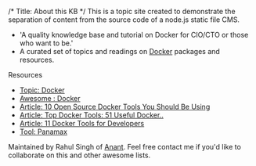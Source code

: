 /*
Title: About this KB
*/
This is a topic site created to demonstrate the separation of content from the source code of a node.js static file CMS. 

- 'A quality knowledge base and tutorial on Docker for CIO/CTO or those who want to be.' 
- A curated set of topics and readings on [Docker](http://docker.com/) packages and resources. 

Resources
- [Topic: Docker](http://anant.co/topic.html)
- [Awesome : Docker](https://github.com/veggiemonk/awesome-docker)
- [Article: 10 Open Source Docker Tools You Should Be Using](http://www.midvision.com/blog/10-open-source-docker-tools-you-should-be-using)
- [Article: Top Docker Tools: 51 Useful Docker..](https://stackify.com/top-docker-tools/)
- [Article: 11 Docker Tools for Developers](https://www.weave.works/blog/11-docker-tools-developers/)
- [Tool: Panamax](http://panamax.io/)


Maintained by Rahul Singh of [Anant](http://anant.us). Feel free contact me if you'd like to collaborate on this and other awesome lists. 
